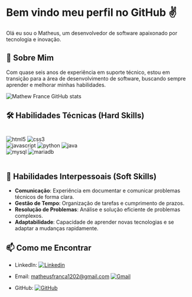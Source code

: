 # Bem vindo meu perfil no GitHub ✌️

Olá eu sou o Matheus, um desenvolvedor de software apaixonado por tecnologia e inovação.

## 🚀 Sobre Mim
Com quase seis anos de experiência em suporte técnico, estou em transição para a área de desenvolvimento de software, buscando sempre aprender e melhorar minhas habilidades.

![Mathew France GitHub stats](https://github-readme-stats.vercel.app/api?username=mathewfrance&show_icons=true&theme=dracula)

## 🛠️ Habilidades Técnicas (Hard Skills)
<div style="display: inline_block"><br/>
  <img aling="center" alt="html5" src="https://img.shields.io/badge/HTML5-E34F26?style=for-the-badge&logo=html5&logoColor=white">
  <img aling="center" alt="css3" src="https://img.shields.io/badge/CSS3-1572B6?style=for-the-badge&logo=css3&logoColor=white"><br/>
  <img aling="center" alt="javascript" src="https://img.shields.io/badge/JavaScript-F7DF1E?style=for-the-badge&logo=javascript&logoColor=black">
  <img aling="center" alt="python" src="https://img.shields.io/badge/Python-14354C?style=for-the-badge&logo=python&logoColor=white">
  <img aling="center" alt="java" src="https://img.shields.io/badge/Java-ED8B00?style=for-the-badge&logo=openjdk&logoColor=white"><br/>
  <img aling="center" alt="mysql" src="https://img.shields.io/badge/MySQL-005C84?style=for-the-badge&logo=mysql&logoColor=white">
  <img aling="center" alt="mariadb" src="https://img.shields.io/badge/MariaDB-003545?style=for-the-badge&logo=mariadb&logoColor=white"><br/>
</div><br/>

## 🌟 Habilidades Interpessoais (Soft Skills)

- **Comunicação**: Experiência em documentar e comunicar problemas técnicos de forma clara.
- **Gestão de Tempo**: Organização de tarefas e cumprimento de prazos.
- **Resolução de Problemas**: Análise e solução eficiente de problemas complexos.
- **Adaptabilidade**: Capacidade de aprender novas tecnologias e se adaptar a mudanças rapidamente.

## 📫 Como me Encontrar

- LinkedIn: [![Linkedin](https://img.shields.io/badge/LinkedIn-0077B5?style=for-the-badge&logo=linkedin&logoColor=white)](https://www.linkedin.com/in/mathew-france/)<br/>
- Email: [matheusfranca1202@gmail.com](mailto:matheusfranca1202@gmail.com) [![Gmail](https://img.shields.io/badge/Gmail-D14836?style=for-the-badge&logo=gmail&logoColor=white)](mailto:matheusfranca1202@gmail.com)<br/>

- GitHub: [![GitHub](https://img.shields.io/badge/GitHub-100000?style=for-the-badge&logo=github&logoColor=white)](https://github.com/mathewfrance/)
